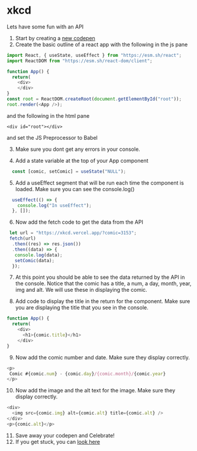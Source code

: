 # xkcd

Lets have some fun with an API
1) Start by creating a [new codepen](https://codepen.io/)
2) Create the basic outline of a react app with the following in the js pane
```js
import React, { useState, useEffect } from "https://esm.sh/react";
import ReactDOM from "https://esm.sh/react-dom/client";

function App() {
  return(
    <div>
    </div>
}
const root = ReactDOM.createRoot(document.getElementById("root"));
root.render(<App />);
```
and the following in the html pane
```
<div id="root"></div>
```
and set the JS Preprocessor to Babel

3) Make sure you dont get any errors in your console.
   
4) Add a state variable at the top of your App component
```js
  const [comic, setComic] = useState("NULL");
```

5) Add a useEffect segment that will be run each time the component is loaded. Make sure you can see the console.log()
```js
  useEffect(() => {
    console.log("In useEffect");
  }, []);
```

6) Now add the fetch code to get the data from the API
```js
 let url = "https://xkcd.vercel.app/?comic=3153";
 fetch(url)
  .then((res) => res.json())
  .then((data) => {
   console.log(data);
   setComic(data);
  });
```

7) At this point you should be able to see the data returned by the API in the console.
Notice that the comic has a title, a num, a day, month, year, img and alt.
We will use these in displaying the comic.

8) Add code to display the title in the return for the component.  Make sure you are displaying the title that you see in the console.
```js
function App() {
  return(
    <div>
      <h1>{comic.title}</h1>
    </div>
}
```

9) Now add the comic number and date.  Make sure they display correctly.
```js
<p>
 Comic #{comic.num} - {comic.day}/{comic.month}/{comic.year}
</p>
```

10) Now add the image and the alt text for the image.  Make sure they display correctly.
```js
<div>
  <img src={comic.img} alt={comic.alt} title={comic.alt} />
</div>
<p>{comic.alt}</p>
```
11) Save away your codepen and Celebrate!
12) If you get stuck, you can [look here]("https://codepen.io/mjcleme/pen/JoGrZRq")
